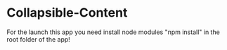 # Collapsible-Content
For the launch this app you need install node modules "npm install" in the root folder of the app!
